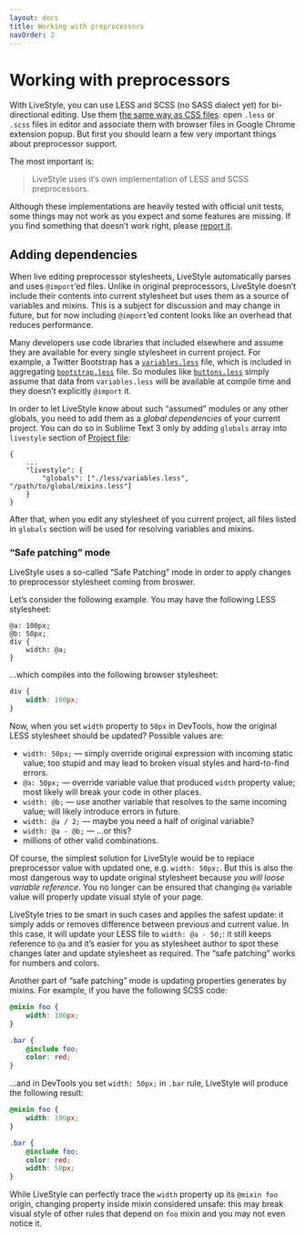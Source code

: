 ```yaml
---
layout: docs
title: Working with preprocessors
navOrder: 2
---
```

# Working with preprocessors

With LiveStyle, you can use LESS and SCSS (no SASS dialect yet) for bi-directional editing. Use them [the same way as CSS files](/docs/using-livestyle/): open `.less` or `.scss` files in editor and associate them with browser files in Google Chrome extension popup. But first you should learn a few very important things about preprocessor support.

The most important is:

> LiveStyle uses it’s own implementation of LESS and SCSS preprocessors.

Although these implementations are heavily tested with official unit tests, some things may not work as you expect and some features are missing. If you find something that doesn’t work right, please [report it](/docs/troubleshooting/).

## Adding dependencies

When live editing preprocessor stylesheets, LiveStyle automatically parses and uses `@import`’ed files. Unlike in original preprocessors, LiveStyle doesn’t include their contents into current stylesheet but uses them as a source of variables and mixins. This is a subject for discussion and may change in future, but for now including `@import`’ed content looks like an overhead that reduces performance.

Many developers use code libraries that included elsewhere and assume they are available for every single stylesheet in current project. For example, a Twitter Bootstrap has a [`variables.less`](https://github.com/twbs/bootstrap/blob/v3.3.5/less/variables.less) file, which is included in aggregating [`bootstrap.less`](https://github.com/twbs/bootstrap/blob/v3.3.5/less/bootstrap.less) file. So modules like [`buttons.less`](https://github.com/twbs/bootstrap/blob/v3.3.5/less/buttons.less) simply assume that data from `variables.less` will be available at compile time and they doesn’t explicitly `@import` it.

In order to let LiveStyle know about such “assumed” modules or any other globals, you need to add them as a *global dependencies* of your current project. You can do so in Sublime Text 3 only by adding `globals` array into `livestyle` section of [Project file](http://www.sublimetext.com/docs/3/projects.html):

```
{
    ...
    "livestyle": {
        "globals": ["./less/variables.less", "/path/to/global/mixins.less"]
    }
}
```

After that, when you edit any stylesheet of you current project, all files listed in `globals` section will be used for resolving variables and mixins.

### “Safe patching” mode

LiveStyle uses a so-called “Safe Patching” mode in order to apply changes to preprocessor stylesheet coming from broswer. 

Let’s consider the following example. You may have the following LESS stylesheet:

```less
@a: 100px;
@b: 50px;
div {
    width: @a;
}
```

...which compiles into the following browser stylesheet:

```css
div {
    width: 100px;
}
```

Now, when you set `width` property to `50px` in DevTools, how the original LESS stylesheet should be updated? Possible values are:

* `width: 50px;` — simply override original expression with incoming static value; too stupid and may lead to broken visual styles and hard-to-find errors.
* `@a: 50px;` — override variable value that produced `width` property value; most likely will break your code in other places.
* `width: @b;` — use another variable that resolves to the same incoming value; will likely introduce errors in future.
* `width: @a / 2;` — maybe you need a half of original variable?
* `width: @a - @b;` — ...or this?
* millions of other valid combinations.

Of course, the simplest solution for LiveStyle would be to replace preprocessor value with updated one, e.g. `width: 50px;`. But this is also the most dangerous way to update original stylesheet because *you will loose variable reference*. You no longer can be ensured that changing `@a` variable value will properly update visual style of your page.

LiveStyle tries to be smart in such cases and applies the safest update: it simply adds or removes difference between previous and current value. In this case, it will update your LESS file to `width: @a - 50;`: it still keeps reference to `@a` and it’s easier for you as stylesheet author to spot these changes later and update stylesheet as required. The “safe patching” works for numbers and colors.

Another part of “safe patching” mode is updating properties generates by mixins. For example, if you have the following SCSS code:

```scss
@mixin foo {
    width: 100px;
}

.bar {
    @include foo;
    color: red;
}
```

...and in DevTools you set `width: 50px;` in `.bar` rule, LiveStyle will produce the following result:

```scss
@mixin foo {
    width: 100px;
}

.bar {
    @include foo;
    color: red;
    width: 50px;
}
```

While LiveStyle can perfectly trace the `width` property up its `@mixin foo` origin, changing property inside mixin considered unsafe: this may break visual style of other rules that depend on `foo` mixin and you may not even notice it.